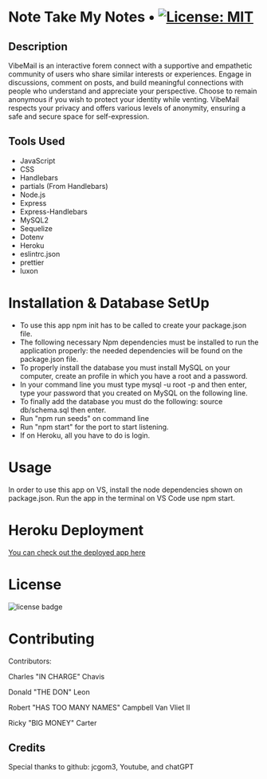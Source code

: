 # Note Take My Notes • [![License: MIT](https://img.shields.io/badge/License-MIT-yellow.svg)](https://opensource.org/licenses/MIT)

## Description

VibeMail is an interactive forem connect with a supportive and empathetic community of users who share similar interests or experiences. Engage in discussions, comment on posts, and build meaningful connections with people who understand and appreciate your perspective. Choose to remain anonymous if you wish to protect your identity while venting. VibeMail respects your privacy and offers various levels of anonymity, ensuring a safe and secure space for self-expression.

## Tools Used

- JavaScript
- CSS
- Handlebars
- partials (From Handlebars)
- Node.js
- Express
- Express-Handlebars
- MySQL2
- Sequelize
- Dotenv
- Heroku
- eslintrc.json
- prettier
- luxon

# Installation & Database SetUp

- To use this app npm init has to be called to create your package.json file.
- The following necessary Npm dependencies must be installed to run the application properly: the needed dependencies will be found on the package.json file.
- To properly install the database you must install MySQL on your computer, create an profile in which you have a root and a password.
- In your command line you must type mysql -u root -p and then enter, type your password that you created on MySQL on the following line.
- To finally add the database you must do the following: source db/schema.sql then enter.
- Run "npm run seeds" on command line
- Run "npm start" for the port to start listening.
- If on Heroku, all you have to do is login.

# Usage

In order to use this app on VS, install the node dependencies shown on package.json. Run the app in the terminal on VS Code use npm start.

# Heroku Deployment

[You can check out the deployed app here](https://vibemail-f86679599564.herokuapp.com/)

# License

![license badge](https://img.shields.io/badge/license-MIT-brightgreen)

# Contributing

​Contributors:

Charles "IN CHARGE" Chavis

Donald "THE DON" Leon

Robert "HAS TOO MANY NAMES" Campbell Van Vliet II

Ricky "BIG MONEY" Carter

## Credits

Special thanks to github: jcgom3, Youtube, and chatGPT
